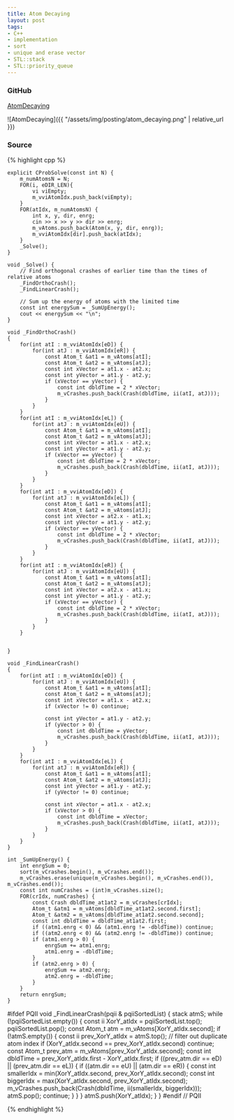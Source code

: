 ```yaml
---
title: Atom Decaying
layout: post
tags:
- C++
- implementation
- sort
- unique and erase vector
- STL::stack
- STL::priority_queue
---
```


### GitHub
[AtomDecaying](https://github.com/coolwindjo/RefCodes/blob/master/AlgoGuruProject/Done/AtomDecaying "AtomDecaying")

![AtomDecaying]({{ "/assets/img/posting/atom_decaying.png" | relative_url }})

### Source
{% highlight cpp %}

	explicit CProbSolve(const int N) {
		m_numAtomsN = N;
		FOR(i, eDIR_LEN){
			vi viEmpty;
			m_vviAtomIdx.push_back(viEmpty);
		}
		FOR(atIdx, m_numAtomsN) {
			int x, y, dir, enrg;
			cin >> x >> y >> dir >> enrg;
			m_vAtoms.push_back(Atom(x, y, dir, enrg));
			m_vviAtomIdx[dir].push_back(atIdx);
		}
		_Solve();
	}

	void _Solve() {
		// Find orthogonal crashes of earlier time than the times of relative atoms
		_FindOrthoCrash();
		_FindLinearCrash();

		// Sum up the energy of atoms with the limited time
		const int energySum = _SumUpEnergy();
		cout << energySum << "\n";
	}

	void _FindOrthoCrash()
	{
		for(int atI : m_vviAtomIdx[eD]) {
			for(int atJ : m_vviAtomIdx[eR]) {
				const Atom_t &at1 = m_vAtoms[atI];
				const Atom_t &at2 = m_vAtoms[atJ];
				const int xVector = at1.x - at2.x;
				const int yVector = at1.y - at2.y;
				if (xVector == yVector) {
					const int dbldTime = 2 * xVector;
					m_vCrashes.push_back(Crash(dbldTime, ii(atI, atJ)));
				}
			}
		}
		for(int atI : m_vviAtomIdx[eL]) {
			for(int atJ : m_vviAtomIdx[eU]) {
				const Atom_t &at1 = m_vAtoms[atI];
				const Atom_t &at2 = m_vAtoms[atJ];
				const int xVector = at1.x - at2.x;
				const int yVector = at1.y - at2.y;
				if (xVector == yVector) {
					const int dbldTime = 2 * xVector;
					m_vCrashes.push_back(Crash(dbldTime, ii(atI, atJ)));
				}
			}
		}
		for(int atI : m_vviAtomIdx[eD]) {
			for(int atJ : m_vviAtomIdx[eL]) {
				const Atom_t &at1 = m_vAtoms[atI];
				const Atom_t &at2 = m_vAtoms[atJ];
				const int xVector = at2.x - at1.x;
				const int yVector = at1.y - at2.y;
				if (xVector == yVector) {
					const int dbldTime = 2 * xVector;
					m_vCrashes.push_back(Crash(dbldTime, ii(atI, atJ)));
				}
			}
		}
		for(int atI : m_vviAtomIdx[eR]) {
			for(int atJ : m_vviAtomIdx[eU]) {
				const Atom_t &at1 = m_vAtoms[atI];
				const Atom_t &at2 = m_vAtoms[atJ];
				const int xVector = at2.x - at1.x;
				const int yVector = at1.y - at2.y;
				if (xVector == yVector) {
					const int dbldTime = 2 * xVector;
					m_vCrashes.push_back(Crash(dbldTime, ii(atI, atJ)));
				}
			}
		}


	}

	void _FindLinearCrash()
	{
		for(int atI : m_vviAtomIdx[eD]) {
			for(int atJ : m_vviAtomIdx[eU]) {
				const Atom_t &at1 = m_vAtoms[atI];
				const Atom_t &at2 = m_vAtoms[atJ];
				const int xVector = at1.x - at2.x;
				if (xVector != 0) continue;
		
				const int yVector = at1.y - at2.y;
				if (yVector > 0) {
					const int dbldTime = yVector;
					m_vCrashes.push_back(Crash(dbldTime, ii(atI, atJ)));
				}
			}
		}
		for(int atI : m_vviAtomIdx[eL]) {
			for(int atJ : m_vviAtomIdx[eR]) {
				const Atom_t &at1 = m_vAtoms[atI];
				const Atom_t &at2 = m_vAtoms[atJ];
				const int yVector = at1.y - at2.y;
				if (yVector != 0) continue;

				const int xVector = at1.x - at2.x;
				if (xVector > 0) {
					const int dbldTime = xVector;
					m_vCrashes.push_back(Crash(dbldTime, ii(atI, atJ)));
				}
			}
		}
	}

	int _SumUpEnergy() {
		int enrgSum = 0;
		sort(m_vCrashes.begin(), m_vCrashes.end());
		m_vCrashes.erase(unique(m_vCrashes.begin(), m_vCrashes.end()), m_vCrashes.end());
		const int numCrashes = (int)m_vCrashes.size();
		FOR(crIdx, numCrashes) {
			const Crash dbldTime_at1at2 = m_vCrashes[crIdx];
			Atom_t &atm1 = m_vAtoms[dbldTime_at1at2.second.first];
			Atom_t &atm2 = m_vAtoms[dbldTime_at1at2.second.second];
			const int dbldTime = dbldTime_at1at2.first;
			if ((atm1.enrg < 0) && (atm1.enrg != -dbldTime)) continue;
			if ((atm2.enrg < 0) && (atm2.enrg != -dbldTime)) continue;
			if (atm1.enrg > 0) {
				enrgSum += atm1.enrg;
				atm1.enrg = -dbldTime;
			}
			if (atm2.enrg > 0) {
				enrgSum += atm2.enrg;
				atm2.enrg = -dbldTime;
			}
		}
		return enrgSum;
	}

#ifdef PQII
	void _FindLinearCrash(pqii & pqiiSortedList)
	{
		stack<ii> atmS;
		while (!pqiiSortedList.empty()) {
			const ii XorY_atIdx = pqiiSortedList.top(); pqiiSortedList.pop();
			const Atom_t atm = m_vAtoms[XorY_atIdx.second];
			if (!atmS.empty()) {
				const ii prev_XorY_atIdx = atmS.top();
				// filter out duplicate atom index
				if (XorY_atIdx.second == prev_XorY_atIdx.second) continue;
				const Atom_t prev_atm = m_vAtoms[prev_XorY_atIdx.second];
				const int dbldTime = prev_XorY_atIdx.first - XorY_atIdx.first;
				if ((prev_atm.dir == eD) || (prev_atm.dir == eL)) {
					if ((atm.dir == eU) || (atm.dir == eR)) {
						const int smallerIdx = min(XorY_atIdx.second, prev_XorY_atIdx.second);
						const int biggerIdx = max(XorY_atIdx.second, prev_XorY_atIdx.second);
						m_vCrashes.push_back(Crash(dbldTime, ii(smallerIdx, biggerIdx)));
						atmS.pop();
						continue;
					}
				}
			}
			atmS.push(XorY_atIdx);
		}
	}
#endif // PQII

{% endhighlight %}
